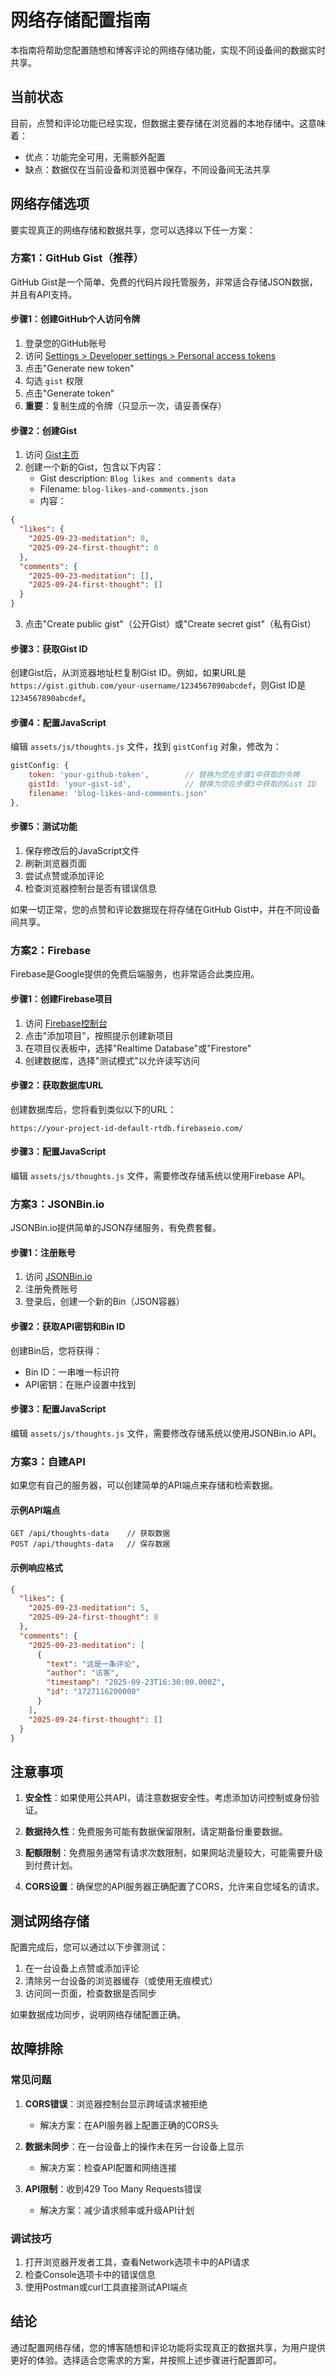 # 网络存储配置指南

本指南将帮助您配置随想和博客评论的网络存储功能，实现不同设备间的数据实时共享。

## 当前状态

目前，点赞和评论功能已经实现，但数据主要存储在浏览器的本地存储中。这意味着：

- 优点：功能完全可用，无需额外配置
- 缺点：数据仅在当前设备和浏览器中保存，不同设备间无法共享

## 网络存储选项

要实现真正的网络存储和数据共享，您可以选择以下任一方案：

### 方案1：GitHub Gist（推荐）

GitHub Gist是一个简单、免费的代码片段托管服务，非常适合存储JSON数据，并且有API支持。

#### 步骤1：创建GitHub个人访问令牌

1. 登录您的GitHub账号
2. 访问 [Settings > Developer settings > Personal access tokens](https://github.com/settings/tokens)
3. 点击"Generate new token"
4. 勾选 `gist` 权限
5. 点击"Generate token"
6. **重要**：复制生成的令牌（只显示一次，请妥善保存）

#### 步骤2：创建Gist

1. 访问 [Gist主页](https://gist.github.com/)
2. 创建一个新的Gist，包含以下内容：
   - Gist description: `Blog likes and comments data`
   - Filename: `blog-likes-and-comments.json`
   - 内容：
```json
{
  "likes": {
    "2025-09-23-meditation": 0,
    "2025-09-24-first-thought": 0
  },
  "comments": {
    "2025-09-23-meditation": [],
    "2025-09-24-first-thought": []
  }
}
```
3. 点击"Create public gist"（公开Gist）或"Create secret gist"（私有Gist）

#### 步骤3：获取Gist ID

创建Gist后，从浏览器地址栏复制Gist ID。例如，如果URL是 `https://gist.github.com/your-username/1234567890abcdef`，则Gist ID是 `1234567890abcdef`。

#### 步骤4：配置JavaScript

编辑 `assets/js/thoughts.js` 文件，找到 `gistConfig` 对象，修改为：

```javascript
gistConfig: {
    token: 'your-github-token',        // 替换为您在步骤1中获取的令牌
    gistId: 'your-gist-id',            // 替换为您在步骤3中获取的Gist ID
    filename: 'blog-likes-and-comments.json'
},
```

#### 步骤5：测试功能

1. 保存修改后的JavaScript文件
2. 刷新浏览器页面
3. 尝试点赞或添加评论
4. 检查浏览器控制台是否有错误信息

如果一切正常，您的点赞和评论数据现在将存储在GitHub Gist中，并在不同设备间共享。

### 方案2：Firebase

Firebase是Google提供的免费后端服务，也非常适合此类应用。

#### 步骤1：创建Firebase项目

1. 访问 [Firebase控制台](https://console.firebase.google.com/)
2. 点击"添加项目"，按照提示创建新项目
3. 在项目仪表板中，选择"Realtime Database"或"Firestore"
4. 创建数据库，选择"测试模式"以允许读写访问

#### 步骤2：获取数据库URL

创建数据库后，您将看到类似以下的URL：
```
https://your-project-id-default-rtdb.firebaseio.com/
```

#### 步骤3：配置JavaScript

编辑 `assets/js/thoughts.js` 文件，需要修改存储系统以使用Firebase API。

### 方案3：JSONBin.io

JSONBin.io提供简单的JSON存储服务，有免费套餐。

#### 步骤1：注册账号

1. 访问 [JSONBin.io](https://jsonbin.io/)
2. 注册免费账号
3. 登录后，创建一个新的Bin（JSON容器）

#### 步骤2：获取API密钥和Bin ID

创建Bin后，您将获得：
- Bin ID：一串唯一标识符
- API密钥：在账户设置中找到

#### 步骤3：配置JavaScript

编辑 `assets/js/thoughts.js` 文件，需要修改存储系统以使用JSONBin.io API。

### 方案3：自建API

如果您有自己的服务器，可以创建简单的API端点来存储和检索数据。

#### 示例API端点

```
GET /api/thoughts-data    // 获取数据
POST /api/thoughts-data   // 保存数据
```

#### 示例响应格式

```json
{
  "likes": {
    "2025-09-23-meditation": 5,
    "2025-09-24-first-thought": 8
  },
  "comments": {
    "2025-09-23-meditation": [
      {
        "text": "这是一条评论",
        "author": "访客",
        "timestamp": "2025-09-23T16:30:00.000Z",
        "id": "1727116200000"
      }
    ],
    "2025-09-24-first-thought": []
  }
}
```

## 注意事项

1. **安全性**：如果使用公共API，请注意数据安全性。考虑添加访问控制或身份验证。

2. **数据持久性**：免费服务可能有数据保留限制，请定期备份重要数据。

3. **配额限制**：免费服务通常有请求次数限制，如果网站流量较大，可能需要升级到付费计划。

4. **CORS设置**：确保您的API服务器正确配置了CORS，允许来自您域名的请求。

## 测试网络存储

配置完成后，您可以通过以下步骤测试：

1. 在一台设备上点赞或添加评论
2. 清除另一台设备的浏览器缓存（或使用无痕模式）
3. 访问同一页面，检查数据是否同步

如果数据成功同步，说明网络存储配置正确。

## 故障排除

### 常见问题

1. **CORS错误**：浏览器控制台显示跨域请求被拒绝
   - 解决方案：在API服务器上配置正确的CORS头

2. **数据未同步**：在一台设备上的操作未在另一台设备上显示
   - 解决方案：检查API配置和网络连接

3. **API限制**：收到429 Too Many Requests错误
   - 解决方案：减少请求频率或升级API计划

### 调试技巧

1. 打开浏览器开发者工具，查看Network选项卡中的API请求
2. 检查Console选项卡中的错误信息
3. 使用Postman或curl工具直接测试API端点

## 结论

通过配置网络存储，您的博客随想和评论功能将实现真正的数据共享，为用户提供更好的体验。选择适合您需求的方案，并按照上述步骤进行配置即可。